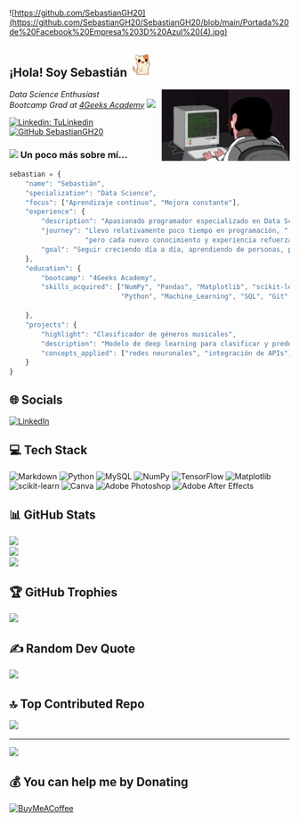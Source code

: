 <!-- Portada -->
![https://github.com/SebastianGH20](https://github.com/SebastianGH20/SebastianGH20/blob/main/Portada%20de%20Facebook%20Empresa%203D%20Azul%20(4).jpg)

<!-- Encabezado personalizado -->
<h2> ¡Hola! Soy Sebastián <img src="https://github.com/SebastianGH20/SebastianGH20/blob/main/giphy5.gif" width="50"></h2>

<!-- GIF alineado a la derecha -->
<img align='right' src="https://github.com/SebastianGH20/SebastianGH20/blob/main/ezgif.com-animated-gif-maker.gif" width="230">

<!-- Descripción breve -->
<p><em>Data Science Enthusiast <br> Bootcamp Grad at <a href="https://4geeksacademy.com">4Geeks Academy</a> <img src="https://media.giphy.com/media/fYSnHlufseco8Fh93Z/giphy.gif" width="30"></em></p>

<!-- Botones para redes sociales -->
[![Linkedin: TuLinkedin](https://img.shields.io/badge/-TuLinkedin-blue?style=flat-square&logo=Linkedin&logoColor=white&link=https://www.linkedin.com/in/tu-linkedin/)](https://www.linkedin.com/in/sebastian-gonzalez-hincapie/)
[![GitHub SebastianGH20](https://img.shields.io/github/followers/SebastianGH20?label=follow&style=social)](https://github.com/SebastianGH20)

### <img src="https://media.giphy.com/media/VgCDAzcKvsR6OM0uWg/giphy.gif" width="50"> Un poco más sobre mí...

```javascript
sebastian = {
    "name": "Sebastián",
    "specialization": "Data Science",
    "focus": ["Aprendizaje continuo", "Mejora constante"],
    "experience": {
        "description": "Apasionado programador especializado en Data Science.",
        "journey": "Llevo relativamente poco tiempo en programación, "
                   "pero cada nuevo conocimiento y experiencia refuerzan mi entusiasmo por el sector.",
        "goal": "Seguir creciendo día a día, aprendiendo de personas, proyectos y empresas."
    },
    "education": {
        "bootcamp": "4Geeks Academy",
        "skills_acquired": ["NumPy", "Pandas", "Matplotlib", "scikit-learn", "Web scraping", "Flask", "Streamlit"
                            "Python", "Machine_Learning", "SQL", "Git", "Github", "Markdown", "User Stories", "Data-Modeling", "Data-Structures"]
       
    },
    "projects": {
        "highlight": "Clasificador de géneros musicales",
        "description": "Modelo de deep learning para clasificar y predecir géneros musicales usando datos de Spotify.",
        "concepts_applied": ["redes neuronales", "integración de APIs"]
    }
}

```
## 🌐 Socials
[![LinkedIn](https://img.shields.io/badge/LinkedIn-%230077B5.svg?logo=linkedin&logoColor=white)](https://linkedin.com/in/sebastian-gonzalez-hincapie/) 

## 💻 Tech Stack
![Markdown](https://img.shields.io/badge/markdown-%23000000.svg?style=for-the-badge&logo=markdown&logoColor=white) 
![Python](https://img.shields.io/badge/python-3670A0?style=for-the-badge&logo=python&logoColor=ffdd54) 
![MySQL](https://img.shields.io/badge/mysql-4479A1.svg?style=for-the-badge&logo=mysql&logoColor=white) 
![NumPy](https://img.shields.io/badge/numpy-%23013243.svg?style=for-the-badge&logo=numpy&logoColor=white) 
![TensorFlow](https://img.shields.io/badge/TensorFlow-%23FF6F00.svg?style=for-the-badge&logo=TensorFlow&logoColor=white) 
![Matplotlib](https://img.shields.io/badge/Matplotlib-%23ffffff.svg?style=for-the-badge&logo=Matplotlib&logoColor=black) 
![scikit-learn](https://img.shields.io/badge/scikit--learn-%23F7931E.svg?style=for-the-badge&logo=scikit-learn&logoColor=white) 
![Canva](https://img.shields.io/badge/Canva-%2300C4CC.svg?style=for-the-badge&logo=Canva&logoColor=white) 
![Adobe Photoshop](https://img.shields.io/badge/adobe%20photoshop-%2331A8FF.svg?style=for-the-badge&logo=adobe%20photoshop&logoColor=white) 
![Adobe After Effects](https://img.shields.io/badge/Adobe%20After%20Effects-9999FF.svg?style=for-the-badge&logo=Adobe%20After%20Effects&logoColor=white)

## 📊 GitHub Stats
![](https://github-readme-stats.vercel.app/api?username=SebastianGH20&theme=dark&hide_border=false&include_all_commits=true&count_private=false)<br/>
![](https://github-readme-streak-stats.herokuapp.com/?user=SebastianGH20&theme=dark&hide_border=false)<br/>
![](https://github-readme-stats.vercel.app/api/top-langs/?username=SebastianGH20&theme=dark&hide_border=false&include_all_commits=true&count_private=false&layout=compact)

## 🏆 GitHub Trophies
![](https://github-profile-trophy.vercel.app/?username=SebastianGH20&theme=radical&no-frame=false&no-bg=false&margin-w=4)

## ✍️ Random Dev Quote
![](https://quotes-github-readme.vercel.app/api?type=horizontal&theme=radical)

## 🔝 Top Contributed Repo
![](https://github-contributor-stats.vercel.app/api?username=SebastianGH20&limit=5&theme=github_dark_dimmed&combine_all_yearly_contributions=true)

---
[![](https://visitcount.itsvg.in/api?id=SebastianGH20&icon=0&color=1)](https://visitcount.itsvg.in)

## 💰 You can help me by Donating
[![BuyMeACoffee](https://img.shields.io/badge/Buy%20Me%20a%20Coffee-ffdd00?style=for-the-badge&logo=buy-me-a-coffee&logoColor=black)](https://buymeacoffee.com/SebastianGH20)

<!-- Proudly created with GPRM ( https://gprm.itsvg.in ) -->

